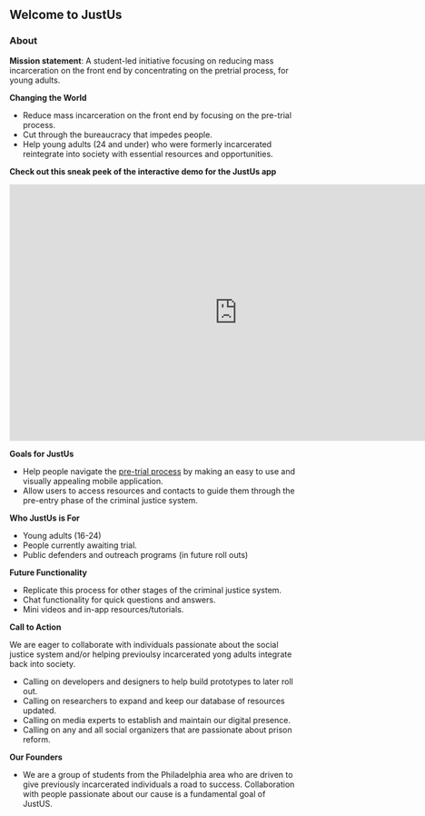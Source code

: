 ## Welcome to JustUs


### About

**Mission statement**: A student-led initiative focusing on reducing mass incarceration on the front end by concentrating on the pretrial process, for young adults. 

**Changing the World**
- Reduce mass incarceration on the front end by focusing on the pre-trial process.
- Cut through the bureaucracy that impedes people.
- Help young adults (24 and under) who were formerly incarcerated reintegrate into society with essential resources and opportunities.


**Check out this sneak peek of the interactive demo for the JustUs app**


<iframe style="border: 1px solid rgba(0, 0, 0, 0.1);" width="800" height="450" src="https://www.figma.com/embed?embed_host=share&url=https%3A%2F%2Fwww.figma.com%2Fproto%2FgAGvdeiZb9oPh0HncvYm7r%2FJustUs-Demo%3Fnode-id%3D2%253A2%26scaling%3Dscale-down%26page-id%3D0%253A1" allowfullscreen></iframe>

**Goals for JustUs**
- Help people navigate the [pre-trial process](https://www.americanbar.org/content/dam/aba/images/public_education/case-diagram.png) by making an easy to use and visually appealing mobile application.
- Allow users to access resources and contacts to guide them through the pre-entry phase of the criminal justice system.

**Who JustUs is For**
- Young adults (16-24)
- People currently awaiting trial.
- Public defenders and outreach programs (in future roll outs)

**Future Functionality**
- Replicate this process for other stages of the criminal justice system.
- Chat functionality for quick questions and answers.
- Mini videos and in-app resources/tutorials. 

**Call to Action**

We are eager to collaborate with individuals passionate about the social justice system and/or helping previoulsy incarcerated yong adults integrate back into society. 
- Calling on developers and designers to help build prototypes to later roll out.
- Calling on researchers to expand and keep our database of resources updated.
- Calling on media experts to establish and maintain our digital presence. 
- Calling on any and all social organizers that are passionate about prison reform.

**Our Founders**
- We are a group of students from the Philadelphia area who are driven to give previously incarcerated individuals a road to success. Collaboration with people passionate about our cause is a fundamental goal of JustUS.  





